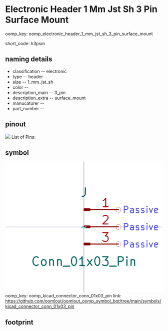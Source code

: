# Electronic Header 1 Mm Jst Sh 3 Pin Surface Mount
oomp_key: oomp_electronic_header_1_mm_jst_sh_3_pin_surface_mount  

short_code: h3psm
## naming details
* classification -- electronic
* type -- header
* size -- 1_mm_jst_sh
* color -- 
* description_main -- 3_pin
* description_extra -- surface_mount
* manucaturer -- 
* part_number -- 
## pinout
![](working_pinout_600.png)
List of Pins:

## symbol

![](symbol/0/working/working_600.png)
oomp_key: oomp_kicad_connector_conn_01x03_pin
link: https://github.com/oomlout/oomlout_oomp_symbol_bot/tree/main/symbols/kicad_connector_conn_01x03_pin


## footprint
